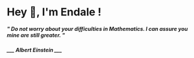 <h1 title="head"> Hey 👋, I'm Endale !</h1>

**<h5><i>" Do not worry about your difficulties in Mathematics. I can assure you mine are still greater. "</i></h5>**

*<b>___ Albert Einstein ___</b>*
